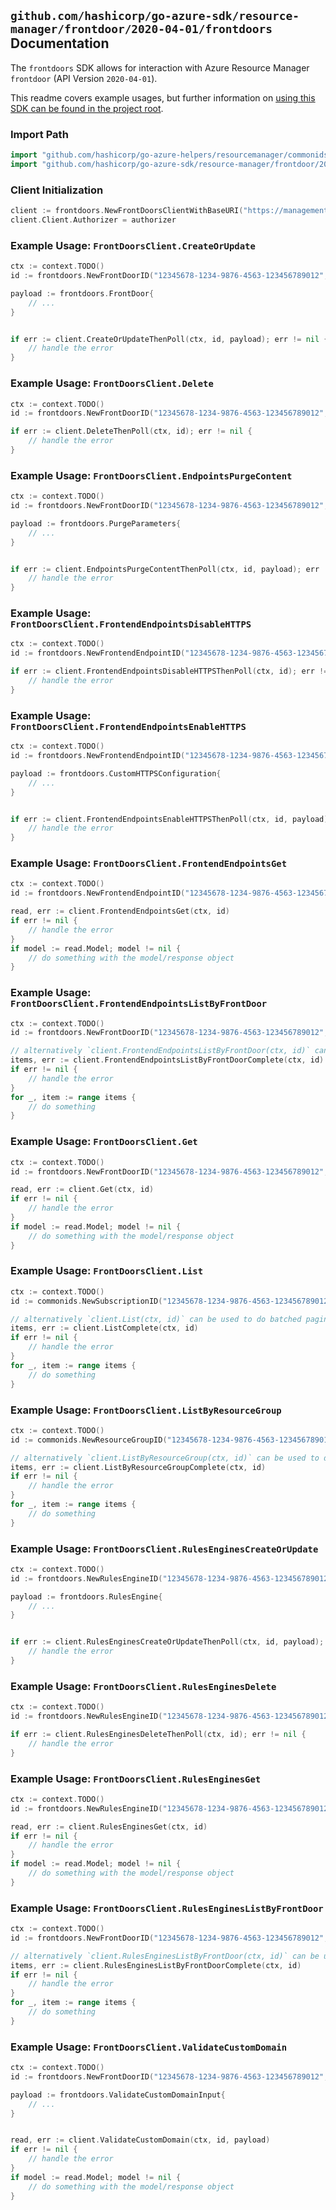
## `github.com/hashicorp/go-azure-sdk/resource-manager/frontdoor/2020-04-01/frontdoors` Documentation

The `frontdoors` SDK allows for interaction with Azure Resource Manager `frontdoor` (API Version `2020-04-01`).

This readme covers example usages, but further information on [using this SDK can be found in the project root](https://github.com/hashicorp/go-azure-sdk/tree/main/docs).

### Import Path

```go
import "github.com/hashicorp/go-azure-helpers/resourcemanager/commonids"
import "github.com/hashicorp/go-azure-sdk/resource-manager/frontdoor/2020-04-01/frontdoors"
```


### Client Initialization

```go
client := frontdoors.NewFrontDoorsClientWithBaseURI("https://management.azure.com")
client.Client.Authorizer = authorizer
```


### Example Usage: `FrontDoorsClient.CreateOrUpdate`

```go
ctx := context.TODO()
id := frontdoors.NewFrontDoorID("12345678-1234-9876-4563-123456789012", "example-resource-group", "frontDoorName")

payload := frontdoors.FrontDoor{
	// ...
}


if err := client.CreateOrUpdateThenPoll(ctx, id, payload); err != nil {
	// handle the error
}
```


### Example Usage: `FrontDoorsClient.Delete`

```go
ctx := context.TODO()
id := frontdoors.NewFrontDoorID("12345678-1234-9876-4563-123456789012", "example-resource-group", "frontDoorName")

if err := client.DeleteThenPoll(ctx, id); err != nil {
	// handle the error
}
```


### Example Usage: `FrontDoorsClient.EndpointsPurgeContent`

```go
ctx := context.TODO()
id := frontdoors.NewFrontDoorID("12345678-1234-9876-4563-123456789012", "example-resource-group", "frontDoorName")

payload := frontdoors.PurgeParameters{
	// ...
}


if err := client.EndpointsPurgeContentThenPoll(ctx, id, payload); err != nil {
	// handle the error
}
```


### Example Usage: `FrontDoorsClient.FrontendEndpointsDisableHTTPS`

```go
ctx := context.TODO()
id := frontdoors.NewFrontendEndpointID("12345678-1234-9876-4563-123456789012", "example-resource-group", "frontDoorName", "frontendEndpointName")

if err := client.FrontendEndpointsDisableHTTPSThenPoll(ctx, id); err != nil {
	// handle the error
}
```


### Example Usage: `FrontDoorsClient.FrontendEndpointsEnableHTTPS`

```go
ctx := context.TODO()
id := frontdoors.NewFrontendEndpointID("12345678-1234-9876-4563-123456789012", "example-resource-group", "frontDoorName", "frontendEndpointName")

payload := frontdoors.CustomHTTPSConfiguration{
	// ...
}


if err := client.FrontendEndpointsEnableHTTPSThenPoll(ctx, id, payload); err != nil {
	// handle the error
}
```


### Example Usage: `FrontDoorsClient.FrontendEndpointsGet`

```go
ctx := context.TODO()
id := frontdoors.NewFrontendEndpointID("12345678-1234-9876-4563-123456789012", "example-resource-group", "frontDoorName", "frontendEndpointName")

read, err := client.FrontendEndpointsGet(ctx, id)
if err != nil {
	// handle the error
}
if model := read.Model; model != nil {
	// do something with the model/response object
}
```


### Example Usage: `FrontDoorsClient.FrontendEndpointsListByFrontDoor`

```go
ctx := context.TODO()
id := frontdoors.NewFrontDoorID("12345678-1234-9876-4563-123456789012", "example-resource-group", "frontDoorName")

// alternatively `client.FrontendEndpointsListByFrontDoor(ctx, id)` can be used to do batched pagination
items, err := client.FrontendEndpointsListByFrontDoorComplete(ctx, id)
if err != nil {
	// handle the error
}
for _, item := range items {
	// do something
}
```


### Example Usage: `FrontDoorsClient.Get`

```go
ctx := context.TODO()
id := frontdoors.NewFrontDoorID("12345678-1234-9876-4563-123456789012", "example-resource-group", "frontDoorName")

read, err := client.Get(ctx, id)
if err != nil {
	// handle the error
}
if model := read.Model; model != nil {
	// do something with the model/response object
}
```


### Example Usage: `FrontDoorsClient.List`

```go
ctx := context.TODO()
id := commonids.NewSubscriptionID("12345678-1234-9876-4563-123456789012")

// alternatively `client.List(ctx, id)` can be used to do batched pagination
items, err := client.ListComplete(ctx, id)
if err != nil {
	// handle the error
}
for _, item := range items {
	// do something
}
```


### Example Usage: `FrontDoorsClient.ListByResourceGroup`

```go
ctx := context.TODO()
id := commonids.NewResourceGroupID("12345678-1234-9876-4563-123456789012", "example-resource-group")

// alternatively `client.ListByResourceGroup(ctx, id)` can be used to do batched pagination
items, err := client.ListByResourceGroupComplete(ctx, id)
if err != nil {
	// handle the error
}
for _, item := range items {
	// do something
}
```


### Example Usage: `FrontDoorsClient.RulesEnginesCreateOrUpdate`

```go
ctx := context.TODO()
id := frontdoors.NewRulesEngineID("12345678-1234-9876-4563-123456789012", "example-resource-group", "frontDoorName", "rulesEngineName")

payload := frontdoors.RulesEngine{
	// ...
}


if err := client.RulesEnginesCreateOrUpdateThenPoll(ctx, id, payload); err != nil {
	// handle the error
}
```


### Example Usage: `FrontDoorsClient.RulesEnginesDelete`

```go
ctx := context.TODO()
id := frontdoors.NewRulesEngineID("12345678-1234-9876-4563-123456789012", "example-resource-group", "frontDoorName", "rulesEngineName")

if err := client.RulesEnginesDeleteThenPoll(ctx, id); err != nil {
	// handle the error
}
```


### Example Usage: `FrontDoorsClient.RulesEnginesGet`

```go
ctx := context.TODO()
id := frontdoors.NewRulesEngineID("12345678-1234-9876-4563-123456789012", "example-resource-group", "frontDoorName", "rulesEngineName")

read, err := client.RulesEnginesGet(ctx, id)
if err != nil {
	// handle the error
}
if model := read.Model; model != nil {
	// do something with the model/response object
}
```


### Example Usage: `FrontDoorsClient.RulesEnginesListByFrontDoor`

```go
ctx := context.TODO()
id := frontdoors.NewFrontDoorID("12345678-1234-9876-4563-123456789012", "example-resource-group", "frontDoorName")

// alternatively `client.RulesEnginesListByFrontDoor(ctx, id)` can be used to do batched pagination
items, err := client.RulesEnginesListByFrontDoorComplete(ctx, id)
if err != nil {
	// handle the error
}
for _, item := range items {
	// do something
}
```


### Example Usage: `FrontDoorsClient.ValidateCustomDomain`

```go
ctx := context.TODO()
id := frontdoors.NewFrontDoorID("12345678-1234-9876-4563-123456789012", "example-resource-group", "frontDoorName")

payload := frontdoors.ValidateCustomDomainInput{
	// ...
}


read, err := client.ValidateCustomDomain(ctx, id, payload)
if err != nil {
	// handle the error
}
if model := read.Model; model != nil {
	// do something with the model/response object
}
```
